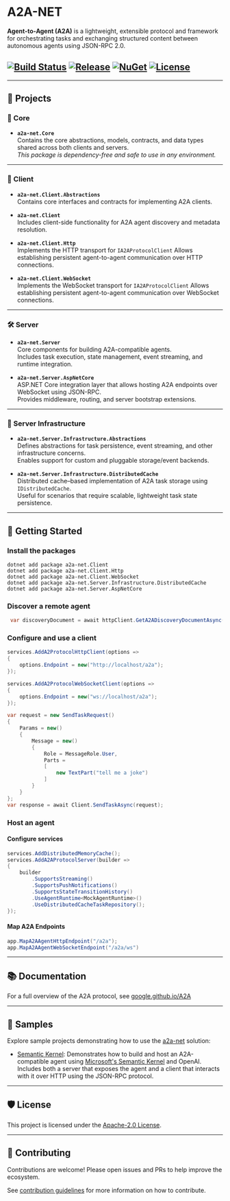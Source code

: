 # A2A-NET

**Agent-to-Agent (A2A)** is a lightweight, extensible protocol and framework for orchestrating tasks and exchanging structured content between autonomous agents using JSON-RPC 2.0.

[![Build Status](https://img.shields.io/github/actions/workflow/status/neuroglia-io/a2a-net/test.yml?branch=main)](https://github.com/neuroglia-io/a2a-net/actions)
[![Release](https://img.shields.io/github/v/release/neuroglia-io/a2a-net?include_prereleases)](https://github.com/neuroglia-io/a2a-net/releases)
[![NuGet](https://img.shields.io/nuget/v/a2a-net.Core.svg)](https://nuget.org/packages/a2a-net.Core)
[![License](https://img.shields.io/github/license/neuroglia-io/a2a-net)](LICENSE)
---

---

## 🧩 Projects

### 🧠 Core

- **`a2a-net.Core`**  
  Contains the core abstractions, models, contracts, and data types shared across both clients and servers.  
  _This package is dependency-free and safe to use in any environment._

---

### 📡 Client

- **`a2a-net.Client.Abstractions`**  
  Contains core interfaces and contracts for implementing A2A clients.

- **`a2a-net.Client`**  
  Includes client-side functionality for A2A agent discovery and metadata resolution.

- **`a2a-net.Client.Http`**  
  Implements the HTTP transport for `IA2AProtocolClient`
  Allows establishing persistent agent-to-agent communication over HTTP connections.

- **`a2a-net.Client.WebSocket`**  
  Implements the WebSocket transport for `IA2AProtocolClient`
  Allows establishing persistent agent-to-agent communication over WebSocket connections.

---

### 🛠️ Server

- **`a2a-net.Server`**  
  Core components for building A2A-compatible agents.  
  Includes task execution, state management, event streaming, and runtime integration.

- **`a2a-net.Server.AspNetCore`**  
  ASP.NET Core integration layer that allows hosting A2A endpoints over WebSocket using JSON-RPC.  
  Provides middleware, routing, and server bootstrap extensions.

---

### 🧱 Server Infrastructure

- **`a2a-net.Server.Infrastructure.Abstractions`**  
  Defines abstractions for task persistence, event streaming, and other infrastructure concerns.  
  Enables support for custom and pluggable storage/event backends.

- **`a2a-net.Server.Infrastructure.DistributedCache`**  
  Distributed cache–based implementation of A2A task storage using `IDistributedCache`.  
  Useful for scenarios that require scalable, lightweight task state persistence.

---

## 🚀 Getting Started

### Install the packages

```
dotnet add package a2a-net.Client
dotnet add package a2a-net.Client.Http
dotnet add package a2a-net.Client.WebSocket
dotnet add package a2a-net.Server.Infrastructure.DistributedCache
dotnet add package a2a-net.Server.AspNetCore
```

### Discover a remote agent

```csharp
 var discoveryDocument = await httpClient.GetA2ADiscoveryDocumentAsync(new Uri("http://localhost"));
```

### Configure and use a client

```csharp
services.AddA2ProtocolHttpClient(options => 
{
    options.Endpoint = new("http://localhost/a2a");
});
```

```csharp
services.AddA2ProtocolWebSocketClient(options => 
{
    options.Endpoint = new("ws://localhost/a2a");
});
```

```csharp
var request = new SendTaskRequest()
{
    Params = new()
    {
        Message = new()
        {
            Role = MessageRole.User,
            Parts =
            [
                new TextPart("tell me a joke")
            ]
        }
    }
};
var response = await Client.SendTaskAsync(request);
```

### Host an agent

#### Configure services

```csharp
services.AddDistributedMemoryCache();
services.AddA2AProtocolServer(builder =>
{
    builder
        .SupportsStreaming()
        .SupportsPushNotifications()
        .SupportsStateTransitionHistory()
        .UseAgentRuntime<MockAgentRuntime>()
        .UseDistributedCacheTaskRepository();
});
```

#### Map A2A Endpoints

```csharp
app.MapA2AAgentHttpEndpoint("/a2a");
app.MapA2AAgentWebSocketEndpoint("/a2a/ws")
```

---

## 📚 Documentation

For a full overview of the A2A protocol, see [google.github.io/A2A](https://google.github.io/A2A/#/documentation)

---

## 🧪 Samples

Explore sample projects demonstrating how to use the [a2a-net](#) solution:

- [Semantic Kernel](/samples/semantic-kernel/):  Demonstrates how to build and host an A2A-compatible agent using [Microsoft's Semantic Kernel](https://aka.ms/semantic-kernel) and OpenAI. Includes both a server that exposes the agent and a client that interacts with it over HTTP using the JSON-RPC protocol.

---

## 🛡 License

This project is licensed under the [Apache-2.0 License](LICENSE).

---

## 🤝 Contributing

Contributions are welcome! Please open issues and PRs to help improve the ecosystem.

See [contribution guidelines](CONTRIBUTING.md) for more information on how to contribute.
